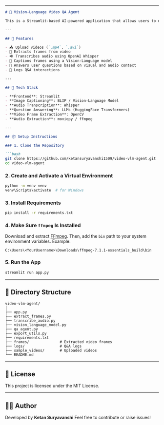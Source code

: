

---

````markdown
# 🎥 Vision-Language Video QA Agent

This is a Streamlit-based AI-powered application that allows users to upload a video and ask questions about its visual and audio content. The system extracts frames, transcribes audio, generates image captions, and answers questions using vision-language models and large language models.

---

## 🔧 Features

- 📤 Upload videos (`.mp4`, `.avi`)
- 📸 Extracts frames from video
- 🔊 Transcribes audio using OpenAI Whisper
- 🧠 Captions frames using a Vision-Language model
- 💬 Answers user questions based on visual and audio context
- 📁 Logs Q&A interactions

---

## 🧠 Tech Stack

- **Frontend**: Streamlit
- **Image Captioning**: BLIP / Vision-Language Model
- **Audio Transcription**: Whisper
- **Question Answering**: LLMs (HuggingFace Transformers)
- **Video Frame Extraction**: OpenCV
- **Audio Extraction**: moviepy / ffmpeg

---

## 📦 Setup Instructions

### 1. Clone the Repository

```bash
git clone https://github.com/ketansuryavanshi1509/video-vlm-agent.git
cd video-vlm-agent
````

### 2. Create and Activate a Virtual Environment

```bash
python -m venv venv
venv\Scripts\activate  # for Windows
```

### 3. Install Requirements

```bash
pip install -r requirements.txt
```

### 4. Make Sure `ffmpeg` Is Installed

Download and extract [FFmpeg](https://www.gyan.dev/ffmpeg/builds/).
Then, add the `bin` path to your system environment variables. Example:

```
C:\Users\<YourUsername>\Downloads\ffmpeg-7.1.1-essentials_build\bin
```

### 5. Run the App

```bash
streamlit run app.py
```

---

## 📂 Directory Structure

```
video-vlm-agent/
│
├── app.py
├── extract_frames.py
├── transcribe_audio.py
├── vision_language_model.py
├── qa_agent.py
├── export_utils.py
├── requirements.txt
├── frames/              # Extracted video frames
├── logs/                # Q&A logs
├── sample_videos/       # Uploaded videos
└── README.md
```

---

## 📜 License

This project is licensed under the MIT License.

---

## 🙋‍♂️ Author

Developed by **Ketan Suryavanshi**
Feel free to contribute or raise issues!

````

